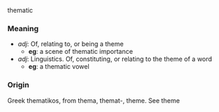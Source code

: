 thematic
### Meaning
+ _adj_: Of, relating to, or being a theme
    + __eg__: a scene of thematic importance
+ _adj_: Linguistics. Of, constituting, or relating to the theme of a word
    + __eg__: a thematic vowel

### Origin

Greek thematikos, from thema, themat-, theme. See theme

